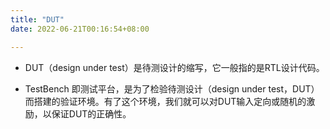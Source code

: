 ```yaml
---
title: "DUT"
date: 2022-06-21T00:16:54+08:00

---
```


-   DUT（design under test）是待测设计的缩写，它一般指的是RTL设计代码。

-   TestBench 即测试平台，是为了检验待测设计（design under test，DUT）而搭建的验证环境。有了这个环境，我们就可以对DUT输入定向或随机的激励，以保证DUT的正确性。
